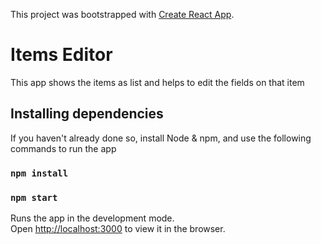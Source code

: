This project was bootstrapped with [Create React App](https://github.com/facebook/create-react-app).

# Items Editor
This app shows the items as list and helps to edit the fields on that item 

## Installing dependencies

If you haven't already done so, install Node & npm, and use the following commands to run the app


### `npm install`

### `npm start`

Runs the app in the development mode.\
Open [http://localhost:3000](http://localhost:3000) to view it in the browser.


